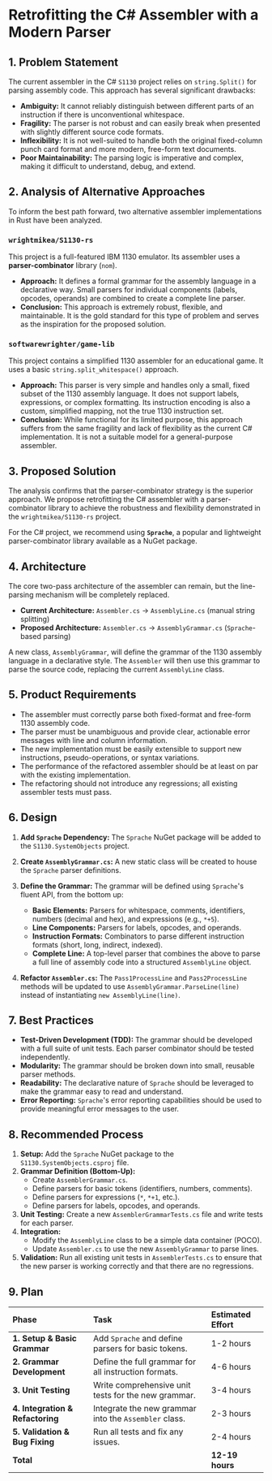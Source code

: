 # Retrofitting the C# Assembler with a Modern Parser

## 1. Problem Statement

The current assembler in the C# `S1130` project relies on `string.Split()` for parsing assembly code. This approach has several significant drawbacks:

*   **Ambiguity:** It cannot reliably distinguish between different parts of an instruction if there is unconventional whitespace.
*   **Fragility:** The parser is not robust and can easily break when presented with slightly different source code formats.
*   **Inflexibility:** It is not well-suited to handle both the original fixed-column punch card format and more modern, free-form text documents.
*   **Poor Maintainability:** The parsing logic is imperative and complex, making it difficult to understand, debug, and extend.

## 2. Analysis of Alternative Approaches

To inform the best path forward, two alternative assembler implementations in Rust have been analyzed.

### `wrightmikea/S1130-rs`

This project is a full-featured IBM 1130 emulator. Its assembler uses a **parser-combinator** library (`nom`).

*   **Approach:** It defines a formal grammar for the assembly language in a declarative way. Small parsers for individual components (labels, opcodes, operands) are combined to create a complete line parser.
*   **Conclusion:** This approach is extremely robust, flexible, and maintainable. It is the gold standard for this type of problem and serves as the inspiration for the proposed solution.

### `softwarewrighter/game-lib`

This project contains a simplified 1130 assembler for an educational game. It uses a basic `string.split_whitespace()` approach.

*   **Approach:** This parser is very simple and handles only a small, fixed subset of the 1130 assembly language. It does not support labels, expressions, or complex formatting. Its instruction encoding is also a custom, simplified mapping, not the true 1130 instruction set.
*   **Conclusion:** While functional for its limited purpose, this approach suffers from the same fragility and lack of flexibility as the current C# implementation. It is not a suitable model for a general-purpose assembler.

## 3. Proposed Solution

The analysis confirms that the parser-combinator strategy is the superior approach. We propose retrofitting the C# assembler with a parser-combinator library to achieve the robustness and flexibility demonstrated in the `wrightmikea/S1130-rs` project.

For the C# project, we recommend using **`Sprache`**, a popular and lightweight parser-combinator library available as a NuGet package.

## 4. Architecture

The core two-pass architecture of the assembler can remain, but the line-parsing mechanism will be completely replaced.

*   **Current Architecture:** `Assembler.cs` -> `AssemblyLine.cs` (manual string splitting)
*   **Proposed Architecture:** `Assembler.cs` -> `AssemblyGrammar.cs` (`Sprache`-based parsing)

A new class, `AssemblyGrammar`, will define the grammar of the 1130 assembly language in a declarative style. The `Assembler` will then use this grammar to parse the source code, replacing the current `AssemblyLine` class.

## 5. Product Requirements

*   The assembler must correctly parse both fixed-format and free-form 1130 assembly code.
*   The parser must be unambiguous and provide clear, actionable error messages with line and column information.
*   The new implementation must be easily extensible to support new instructions, pseudo-operations, or syntax variations.
*   The performance of the refactored assembler should be at least on par with the existing implementation.
*   The refactoring should not introduce any regressions; all existing assembler tests must pass.

## 6. Design

1.  **Add `Sprache` Dependency:** The `Sprache` NuGet package will be added to the `S1130.SystemObjects` project.

2.  **Create `AssemblyGrammar.cs`:** A new static class will be created to house the `Sprache` parser definitions.

3.  **Define the Grammar:** The grammar will be defined using `Sprache`'s fluent API, from the bottom up:
    *   **Basic Elements:** Parsers for whitespace, comments, identifiers, numbers (decimal and hex), and expressions (e.g., `*+5`).
    *   **Line Components:** Parsers for labels, opcodes, and operands.
    *   **Instruction Formats:** Combinators to parse different instruction formats (short, long, indirect, indexed).
    *   **Complete Line:** A top-level parser that combines the above to parse a full line of assembly code into a structured `AssemblyLine` object.

4.  **Refactor `Assembler.cs`:** The `Pass1ProcessLine` and `Pass2ProcessLine` methods will be updated to use `AssemblyGrammar.ParseLine(line)` instead of instantiating `new AssemblyLine(line)`.

## 7. Best Practices

*   **Test-Driven Development (TDD):** The grammar should be developed with a full suite of unit tests. Each parser combinator should be tested independently.
*   **Modularity:** The grammar should be broken down into small, reusable parser methods.
*   **Readability:** The declarative nature of `Sprache` should be leveraged to make the grammar easy to read and understand.
*   **Error Reporting:** `Sprache`'s error reporting capabilities should be used to provide meaningful error messages to the user.

## 8. Recommended Process

1.  **Setup:** Add the `Sprache` NuGet package to the `S1130.SystemObjects.csproj` file.
2.  **Grammar Definition (Bottom-Up):**
    *   Create `AssemblerGrammar.cs`.
    *   Define parsers for basic tokens (identifiers, numbers, comments).
    *   Define parsers for expressions (`*`, `*+1`, etc.).
    *   Define parsers for labels, opcodes, and operands.
3.  **Unit Testing:** Create a new `AssemblerGrammarTests.cs` file and write tests for each parser.
4.  **Integration:**
    *   Modify the `AssemblyLine` class to be a simple data container (POCO).
    *   Update `Assembler.cs` to use the new `AssemblyGrammar` to parse lines.
5.  **Validation:** Run all existing unit tests in `AssemblerTests.cs` to ensure that the new parser is working correctly and that there are no regressions.

## 9. Plan

| Phase | Task | Estimated Effort |
| :--- | :--- | :--- |
| **1. Setup & Basic Grammar** | Add `Sprache` and define parsers for basic tokens. | 1-2 hours |
| **2. Grammar Development** | Define the full grammar for all instruction formats. | 4-6 hours |
| **3. Unit Testing** | Write comprehensive unit tests for the new grammar. | 3-4 hours |
| **4. Integration & Refactoring** | Integrate the new grammar into the `Assembler` class. | 2-3 hours |
| **5. Validation & Bug Fixing** | Run all tests and fix any issues. | 2-4 hours |
| **Total** | | **12-19 hours** |
